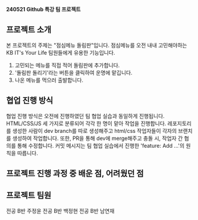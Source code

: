 **240521 Github 특강 팀 프로젝트**

프로젝트 소개
----------------------

본 프로젝트의 주제는 "점심메뉴 돌림판"입니다. 점심메뉴를 오전 내내 고민해야하는 KB IT's Your Life 팀원들에게 유용한 기능입니다. 
1. 고민되는 메뉴를 직접 적어 돌림판에 추가합니다.
2. '돌림판 돌리기'라는 버튼을 클릭하여 운명에 맡깁니다.
3. 나온 메뉴를 먹으러 출발합니다.

협업 진행 방식
---------------

협업 진행 방식은 오전에 진행하였던 팀 협업 실습과 동일하게 진행됩니다. HTML/CSS/JS 세 가지로 분류되어 각각 한 명이 맡아 작업을 진행합니다. 레포지토리를 생성한 사람이 dev branch를 따로 생성해주고 html/css 작업자들이 각자의 브랜치를 생성하여 작업합니다. 또한, PR을 통해 dev에 merge해주고 충돌 시, 작업자 간 협의를 통해 수정합니다. 커밋 메시지는 팀 협업 실습에서 진행한 'feature: Add ...'의 원칙을 따릅니다. 

프로젝트 진행 과정 중 배운 점, 어려웠던 점
--------------


프로젝트 팀원
-----------
전공 B반 주정윤 
전공 B반 백정현
전공 B반 남연재
